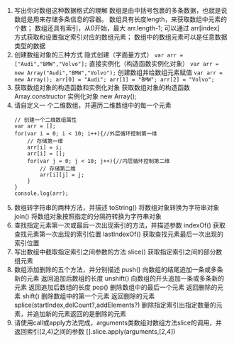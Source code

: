 1. 写出你对数组这种数据格式的理解
    数组是由中括号包裹的多条数据，也就是说数组是用来存储多条信息的容器。
    数组具有长度length，来获取数组中元素的个数；
    数组还具有索引，从0开始，最大 arr.length-1;
    可以通过 arr[index] 方式获取和设置指定索引对应的数组元素；
    数组中的数组元素可以是任意数据类型的数据
2. 创建数组对象的三种方式
    隐式创建（字面量方式）
        `var arr = ["Audi","BMW","Volvo"];`
    直接实例化（构造函数实例化对象）
        `var arr = new Array("Audi","BMW","Volvo");`
    创建数组并给数组元素赋值
        ```
        var arr = new Array();
        arr[0] = "Audi";
        arr[1] = "BMW";
        arr[2] = "Volvo";
        ```
3. 获取数组对象的构造函数和实例化对象
    获取数组对象的构造函数
        Array.constructor
    实例化对象
        new Array();
4. 请自定义一 个二维数组，并遍历二维数组中的每一个元素
    ```
    // 创建一个二维数组属性
    var arr = [];
    for(var i = 0; i < 10; i++){//外层循环控制第一维
        // 存储第一维
        arr[i] = i;
        arr[i] = [];
        for(var j = 0; j < 10; j++){//内层循环控制第二维
            // 存储第二维
            arr[i][j] = j;
        }        
    }
    console.log(arr);
    ```
5. 数组转字符串的两种方法，并描述
    toString()  将数组对象转换为字符串对象
    join()  将数组对象按照指定的分隔符转换为字符串对象
6. 查找指定元素第一次或最后一次出现索引的方法，并描述参数
    indexOf()      获取查找元素第一次出现的索引位置
    lastIndexOf()   获取查找元素最后一次出现的索引位置
7. 写出数组中截取指定索引之间参数的方法
    slice()  获取指定索引之间的部分数组元素
8. 数组添加删除的五个方法，并分别描述
    push() 向数组的结尾追加一条或多条新的元素  返回追加后数组的长度
    unshift() 向数组的开头追加一条或多条新的元素  返回追加后数组的长度
    pop()  删除数组中的最后一个元素  返回删除的元素
    shift() 删除数组中的第一个元素  返回删除的元素
    splice(startIndex,delCount?,addElements?)  删除指定索引出指定数量的元素，并追加新的元素返回的是删除的元素
9. 请使用call或apply方法完成，arguments类数组对数组方法slice的调用，并返回索引[2,4)之间的参数
    [].slice.apply(arguments,[2,4])
